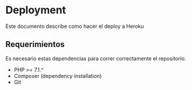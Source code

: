 # Deployment

Este documento describe como hacer el deploy a Heroku

## Requerimientos

Es necesario estas dependencias para correr correctamente el repositorio.

- PHP >= 7.1.^
- Composer (dependency installation)
- Git